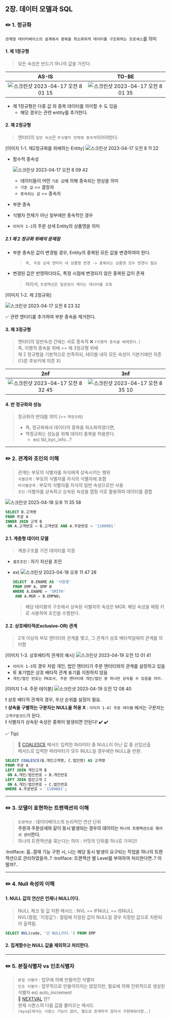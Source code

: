 ## 2장. 데이터 모델과 SQL
### :pencil2: 1. 정규화

`관계형 데이터베이스의 설계에서 중복을 최소화하게 데이터를 구조화하는 프로세스`를 의미

#### 1. 제 1정규형 
> 모든 속성은 반드기 하나의 값을 가진다.

|AS-IS|TO-BE|
|:---:|:---:|
|![스크린샷 2023-04-17 오전 8 01 15](https://user-images.githubusercontent.com/130142107/232347871-a45da15b-a448-4fc8-a654-a9e2f974b7dd.png)|![스크린샷 2023-04-17 오전 8 01 35](https://user-images.githubusercontent.com/130142107/232347879-cbba2250-565f-4847-b050-6f6ae570a7c3.png)|

* 제 1정규형은 다중 값 외 중복 데이터를 의미할 수 도 있음 
  * 해당 경우는 관련 entity를 추가한다.


#### 2. 제 2정규형 
> 엔터티의 `일반 속성`은 `주식별자 전체에 종속적`이어야한다. 

[이미지 1-1. 제2정규화를 위배하는 Entity]
![스크린샷 2023-04-17 오전 8 11 22](https://user-images.githubusercontent.com/130142107/232348536-93d93c95-3f4b-476f-aa3b-81e8f6df6a07.png)
* 함수적 종속성 

  ![스크린샷 2023-04-17 오전 8 09 42](https://user-images.githubusercontent.com/130142107/232348253-c79cd34f-037f-4fcb-8b1b-2670847d8415.png)
  
  * 데이터들이 어떤 `기준 값`에 의해 종속되는 현상을 의미 
  * `기준 값` == 결정자
  * `종속되는 값` == 종속자

 * 부분 종속 
  
  * 식별자 전체가 아닌 일부에만 종속적인 경우  
  * `이미지 1-1`의 주문 상세 Entity의 상품명을 의미 
  
##### 2.1 제 2 정규화 위배의 문제점 

* 부분 종속된 값이 변경될 경우, Entity의 중복된 모든 값을 변경하여야 한다. 
  > `즉, 주문 상세 엔터티 내 상품명 변경 -> 중복되는 상품명 모두 변경이 필요`

* 변경된 값은 반영하더라도, 특정 시점에 변경되지 않은 중복된 값이 존재
  
  > 따라서, `트랜잭션은 일관성이 깨지는 데이터를 조회`

[이미지 1-2. 제 2정규화]

![스크린샷 2023-04-17 오전 8 23 32](https://user-images.githubusercontent.com/130142107/232349076-a428c102-e657-454b-8dd6-614e3f671c8f.png)

  :white_check_mark: 관련 엔터티를 추가하여 부분 종속을 제거한다.

#### 3. 제 3정규형 
> 엔터티의 일반속성 간에는 서로 종속적 :x: `(이행적 종속을 배제한다.)` <br/>
> 즉, 이행적 종속을 위배 == 제 3정규형 위배 <br/>
> 제 2 정규형을 기본적으로 만족하되, 테이블 내의 모든 속성이 기본키에만 의존 (다른 후보키에 의존 X)


|2nf|3nf|
|:---:|:---:|
|![스크린샷 2023-04-17 오전 8 32 45](https://user-images.githubusercontent.com/130142107/232349547-c06c4128-117e-44d0-a7a4-a883ed26a2eb.png)|![스크린샷 2023-04-17 오전 8 35 10](https://user-images.githubusercontent.com/130142107/232349572-fad21689-1e1d-47d8-a384-446294e6e425.png)|

#### 4. 반 정규화와 성능 
> 정규화의 반대를 의미 (== `역정규화`) <br/>
> * 즉, 정규화에서 데이터의 중복을 최소화하였다면,
> * 역정규화는 성능을 위해 데이터 중복을 허용한다. 
>   * ex) tbl_kyc_info...?  
---

### :pencil2: 2. 관계와 조인의 이해 
> 관계는 부모의 식별자를 자식에게 상속시키는 행위 <br/>
> `식별관계` : 부모의 식별자를 자식의 식별자에 포함  <br/>
> `비식별관계` : 부모의 식별자를 자식의 일반 속성으로만 사용 <br/>
> `조인` :식별자를 상속하고 상속된 속성을 맵핑 키로 활용하여 데이터를 결합

 ![스크린샷 2023-04-18 오후 11 35 58](https://user-images.githubusercontent.com/130142107/232811317-5dede1ff-a8ce-4a76-9b8e-82a66b89060c.png)

 ```SQL 
 SELECT B.고객명 
 FROM 주문 A 
 INNER JOIN 고객 B
  ON A.고객번호 = B.고객번호 AND A.주문번호 = '1100001'
 
 ```
 
  #### 2.1. 계층형 데이터 모델 
  > 계층구조를 가진 데이터를 지칭
  
  * `셀프조인` : 자기 자신을 조인 
   
   * ex) 
    ![스크린샷 2023-04-18 오후 11 47 28](https://user-images.githubusercontent.com/130142107/232814930-3732df71-73be-4fb9-ad35-95cdc7729b5e.png)
    
     ```SQL
     SELECT  B.ENAME AS '사원명'
     FROM EMP A, EMP B
     WHERE A.ENAME = 'SMITH'
      AND A.MGR = B.EMPNO;
     ```
    
     > 해당 테이블의 구조에서 상속된 식별자의 속성은 MGR. 해당 속성을 매핑 키로 사용하여 조인을 수행한다. 
   
  #### 2.2. 상호배타적(Exclusive-OR) 관계 
  > 2개 이상의 부모 엔터티와 관계를 맺고, 그 관계가 상호 배타적일때의 관계를 의미함
  
   [이미지 1-3. 상호배타적 관계의 예시]
   ![스크린샷 2023-04-19 오전 12 01 41](https://user-images.githubusercontent.com/130142107/232818940-bc231d14-333d-421c-b98c-cd3794946d72.png)

  * `이미지 1-3`의 경우 처럼 개인, 법인 엔터티가 주문 엔터티와의 관계를 설정하고 있음
  * IE 표기법은 상호 배타적 관계 표기를 지원하지 않음 
  * `개인/법인 번호는 FK로서, 주문 엔터티에 개인/법인 중 하나만 상속될 수 있음을 의미.`
  
  [이미지 1-4. 주문 테이블]
  ![스크린샷 2023-04-19 오전 12 08 40](https://user-images.githubusercontent.com/130142107/232820976-84e58139-0bf7-401d-a453-b7a80e819a1e.png)

  :exclamation: 상호 배타적 관계의 경우, 우선 순위를 설정이 필요. <br/> 
  :exclamation: **상속을 구별하는 구분자는 NULL을 허용 X** : `이미지 1-4] 주문 테이블` 에서는 구분자는 `고객구분코드`가 된다. <br/> 
  :exclamation: 식별자가 상속된 속성은 중복이 발생되면 안된다! :heavy_check_mark: :heavy_check_mark:    
  
 :white_check_mark: Tip)
 > :link: [COALESCE](https://wakestand.tistory.com/485) 메서드 
 > 입력한 파라미터 중 NULL이 아닌 값 중 선입선출 <br/> 
 > 메서드로 입력한 파라미터가 모두 NULL일 경우에만 NULL을 반환.
  
 ```SQL 
 SELECT COALESCE(B.개인고객명, C.법인명) AS 고객명
 FROM 주문 A
 LEFT JOIN 개인고객 B
  ON A.개인/법인번호 = B.개인번호 
 LEFT JOIN 법인고객 C
  ON A.개인/법인번호 = C.법인번호
 WHERE A.주문번호 = '1100001';
 ```
 
---
### :pencil2: 3. 모델이 표현하는 트랜잭션의 이해
> `트랜잭션` : 데이터베이스의 논리적인 연산 단위 <br/>
> **주문과 주문상세와 같이 동시 발생되는 경우의 데이터는 `하나의 트랜잭션으로 묶어서 관리`한다.** <br/>
> 하나의 트랜잭션을 묶는다는 의미 : 커밋의 단위를 하나로 가져갓!

:trollface: 흠..결재 기능 구현 시, 나는 해당 동시 발생이 요구되는 작업을 하나의 트랜잭션으로 관리하였을까..? :trollface: 트랜잭션 별 Level를 부여하여 처리한다면..? 어떨까?..

---
### :pencil2: 4. Null 속성의 이해

#### 1. NULL 값의 연산은 언제나 NULL이다.
> NULL 체크 및 값 치환 메서드 : NVL == IFNULL == ISNULL <br/>
> NVL(컬럼, '지정값') : 컬럼에 지정된 값이 NULL일 경우 지정된 값으로 치환되어 출력됨.

```SQL
SELECT NVL(code, '넌 NULL이다.') FROM EMP
```
#### 2. 집계함수는 NULL 값을 제외하고 처리한다.  

---
### :pencil2: 5. 본질식별자 vs 인조식별자 
> `본질 식별자` : 업무에 의해 만들어진 식별자  <br/>
> `인조 식별자` : 업무적으로 만들어지지는 않았지만, 필요에 의해 인위적으로 생성된 식별자 
ex) auto_increment  <br/>
> :link: [NEXTVAL](https://change-words.tistory.com/entry/%EC%98%A4%EB%9D%BC%ED%81%B4ORACLE-%EC%8B%9C%ED%80%80%EC%8A%A4SEQUENCE-NEXTVAL-CURRVAL-%EC%B4%88%EA%B8%B0%ED%99%94) 란? <br/>
> 현재 시퀀스의 다음 값을 불러오는 메서드 <br/>
> `(mysql에서는 시퀀스 기능이 없어, 별도로 존재하지 않아서 구현해줘야함..)` 

 




